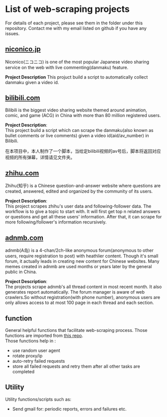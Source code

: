# List of web-scraping projects

For details of each project, please see them in the folder under this repository. Contact me with my email listed on github if you have any issues.

## [niconico.jp](http://www.nicovideo.jp/)

Niconico(ニコニコ) is one of the most popular Japanese video sharing service on the web with live commenting(danmaku) feature.

**Project Description**
This projuct build a script to automatically collect danmaku given a video id.

## [bilibili.com](https://www.bilibili.com/)

Bilibili is the biggest video sharing website themed around animation, comic, and game (ACG) in China with more than 80 million registered users.

**Project Description**:    
This project build a script which can scrape the danmaku(also known as bullet comments or live comments) given a video id(aid/av_number) in Bilibili.

在本项目中，本人制作了一个脚本，当给定bilibili视频的av号后，脚本将返回对应视频的所有弹幕，详情请见文件夹。

## [zhihu.com](https://www.zhihu.com)

Zhihu(知乎) is a Chinese question-and-answer website where questions are created, answered, edited and organized by the community of its users. 

**Project Description**:  
This project scrapes zhihu's user data and following-follower data. The workflow is to give a topic to start with. It will first get top n related answers or questions and get all these users' information. After that, it can scrape for more following/follower's information recursively.


## [adnmb.com](http://adnmb.com)

adnmb(A岛) is a 4-chan/2ch-like anonymous forum(anonymous to other users, require registration to post) with heathlier content. Though it's small forum, it actually leads in creating new content for Chinese websites. Many memes created in adnmb are used months or years later by the general public in China.

**Project Description**:   
The projects scrape adnmb's all thread content in most recent month. It also generates report automatically. The forum manager is aware of web crawlers.So without registration(with phone number), anonymous users are only allows access to at most 100 page in each thread and each section.


## function

General helpful functions that facilitate web-scraping process. Those functions are imported from [this repo](https://github.com/yusuzech/r-web-scraping-template).  
Those functions help in :    
* use random user agent
* rotate proxy/ip
* auto-retry failed requests
* store all failed requests and retry them after all other tasks are completed

## Utility

Utility functions/scripts such as:  

* Send gmail for: periodic reports, errors and failures etc.

